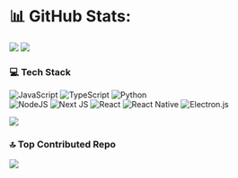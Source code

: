 # 📊 GitHub Stats:

<p align="left">
  <img src="https://github-readme-stats.vercel.app/api?username=khsily&theme=transparent&hide_border=false&include_all_commits=true&count_private=false&card_width" />
  <img src="https://github-readme-streak-stats.herokuapp.com/?user=khsily&theme=transparent&hide_border=false&card_width=400px" />  
</p>

### 💻 Tech Stack
![JavaScript](https://img.shields.io/badge/javascript-%23323330.svg?style=for-the-badge&logo=javascript&logoColor=%23F7DF1E) 
![TypeScript](https://img.shields.io/badge/typescript-%23007ACC.svg?style=for-the-badge&logo=typescript&logoColor=white) 
![Python](https://img.shields.io/badge/python-3670A0?style=for-the-badge&logo=python&logoColor=ffdd54) <br/>
![NodeJS](https://img.shields.io/badge/node.js-6DA55F?style=for-the-badge&logo=node.js&logoColor=white) 
![Next JS](https://img.shields.io/badge/Next-black?style=for-the-badge&logo=next.js&logoColor=white) 
![React](https://img.shields.io/badge/react-%2320232a.svg?style=for-the-badge&logo=react&logoColor=%2361DAFB)
![React Native](https://img.shields.io/badge/react_native-%2320232a.svg?style=for-the-badge&logo=react&logoColor=%2361DAFB) 
![Electron.js](https://img.shields.io/badge/Electron-191970?style=for-the-badge&logo=Electron&logoColor=white)

<img src="https://github-readme-stats.vercel.app/api/top-langs/?username=khsily&theme=transparent&hide_border=false&include_all_commits=true&count_private=true&layout=compact&hide=python,jupyter%20notebook&line_height=30" />

### 🔝 Top Contributed Repo

<img src="https://github-contributor-stats.vercel.app/api?username=khsily&limit=5&theme=transparent&combine_all_yearly_contributions=true&line_height=28" />

